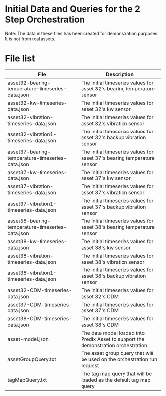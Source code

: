 # Initial Data and Queries for the 2 Step Orchestration

Note: The data in these files has been created for demonstration purposes.  It is not from real assets. 
# File list
| File | Description |
| ---- | ----------- |
|asset32-bearing-temperature-timeseries-data.json|The initial timeseries values for asset 32's bearing temperature sensor|
|asset32-kw-timeseries-data.json|The initial timeseries values for asset 32's kw sensor|
|asset32-vibration-timeseries-data.json|The initial timeseries values for asset 32's vibration sensor|
|asset32-vibration1-timeseries-data.json|The initial timeseries values for asset 32's backup vibration sensor|
|asset37-bearing-temperature-timeseries-data.json|The initial timeseries values for asset 37's bearing temperature sensor|
|asset37-kw-timeseries-data.json|The initial timeseries values for asset 37's kw sensor|
|asset37-vibration-timeseries-data.json|The initial timeseries values for asset 37's vibration sensor|
|asset37-vibration1-timeseries-data.json|The initial timeseries values for asset 37's backup vibration sensor|
|asset38-bearing-temperature-timeseries-data.json|The initial timeseries values for asset 38's bearing temperature sensor|
|asset38-kw-timeseries-data.json|The initial timeseries values for asset 38's kw sensor|
|asset38-vibration-timeseries-data.json|The initial timeseries values for asset 38's vibration sensor|
|asset38-vibration1-timeseries-data.json|The initial timeseries values for asset 38's backup vibration sensor|
|asset32-CDM-timeseries-data.json|The initial timeseries values for asset 32's CDM
|asset37-CDM-timeseries-data.json|The initial timeseries values for asset 37's CDM
|asset38-CDM-timeseries-data.json|The initial timeseries values for asset 38's CDM
|asset-model.json|The data model loaded into Predix Asset to support the demonstration orchestration
|assetGroupQuery.txt|The asset group query that will be used on the orchestration run request|
|tagMapQuery.txt|The tag map query that will be loaded as the default tag map query|
